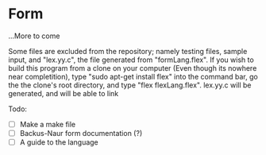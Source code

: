 Form
====

...More to come

Some files are excluded from the repository; namely testing files, sample input,
and "lex.yy.c", the file generated from "formLang.flex". If you wish to build this
program from a clone on your computer (Even though its nowhere near completition), 
type "sudo apt-get install flex" into the command bar, go the the clone's root directory,
and type "flex flexLang.flex". lex.yy.c will be generated, and will be able to link

Todo: <br>
- [ ] Make a make file
- [ ] Backus-Naur form documentation (?)
- [ ] A guide to the language
